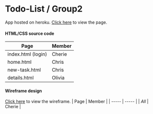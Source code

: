 # Todo-List / Group2

App hosted on heroku.
[Click here](https://todolist-genhk.herokuapp.com/) to view the page.

#### HTML/CSS source code
| Page | Member |
| --- | --- |
| index.html (login)| Cherie |
| home.html | Chris |
| new-task.html | Chris |
| details.html | Olivia |

#### Wireframe design
[Click here](https://www.figma.com/file/aGDHtkMSIbWx4IQzdVxz0h/Todo-Lists?node-id=0%3A1) to view the wireframe.
| Page | Member |
| ----- | ----- |
| _All_ | Cherie |
